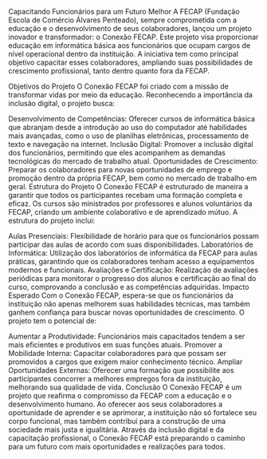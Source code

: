Capacitando Funcionários para um Futuro Melhor
A FECAP (Fundação Escola de Comércio Álvares Penteado), sempre comprometida com a educação e o desenvolvimento de seus colaboradores, lançou um projeto inovador e transformador: o Conexão FECAP. Este projeto visa proporcionar educação em informática básica aos funcionários que ocupam cargos de nível operacional dentro da instituição. A iniciativa tem como principal objetivo capacitar esses colaboradores, ampliando suas possibilidades de crescimento profissional, tanto dentro quanto fora da FECAP.

Objetivos do Projeto
O Conexão FECAP foi criado com a missão de transformar vidas por meio da educação. Reconhecendo a importância da inclusão digital, o projeto busca:

Desenvolvimento de Competências: Oferecer cursos de informática básica que abranjam desde a introdução ao uso do computador até habilidades mais avançadas, como o uso de planilhas eletrônicas, processamento de texto e navegação na internet.
Inclusão Digital: Promover a inclusão digital dos funcionários, permitindo que eles acompanhem as demandas tecnológicas do mercado de trabalho atual.
Oportunidades de Crescimento: Preparar os colaboradores para novas oportunidades de emprego e promoção dentro da própria FECAP, bem como no mercado de trabalho em geral.
Estrutura do Projeto
O Conexão FECAP é estruturado de maneira a garantir que todos os participantes recebam uma formação completa e eficaz. Os cursos são ministrados por professores e alunos voluntários da FECAP, criando um ambiente colaborativo e de aprendizado mútuo. A estrutura do projeto inclui:

Aulas Presenciais: Flexibilidade de horário para que os funcionários possam participar das aulas de acordo com suas disponibilidades.
Laboratórios de Informática: Utilização dos laboratórios de informática da FECAP para aulas práticas, garantindo que os colaboradores tenham acesso a equipamentos modernos e funcionais.
Avaliações e Certificação: Realização de avaliações periódicas para monitorar o progresso dos alunos e certificação ao final do curso, comprovando a conclusão e as competências adquiridas.
Impacto Esperado
Com o Conexão FECAP, espera-se que os funcionários da instituição não apenas melhorem suas habilidades técnicas, mas também ganhem confiança para buscar novas oportunidades de crescimento. O projeto tem o potencial de:

Aumentar a Produtividade: Funcionários mais capacitados tendem a ser mais eficientes e produtivos em suas funções atuais.
Promover a Mobilidade Interna: Capacitar colaboradores para que possam ser promovidos a cargos que exigem maior conhecimento técnico.
Ampliar Oportunidades Externas: Oferecer uma formação que possibilite aos participantes concorrer a melhores empregos fora da instituição, melhorando sua qualidade de vida.
Conclusão
O Conexão FECAP é um projeto que reafirma o compromisso da FECAP com a educação e o desenvolvimento humano. Ao oferecer aos seus colaboradores a oportunidade de aprender e se aprimorar, a instituição não só fortalece seu corpo funcional, mas também contribui para a construção de uma sociedade mais justa e igualitária. Através da inclusão digital e da capacitação profissional, o Conexão FECAP está preparando o caminho para um futuro com mais oportunidades e realizações para todos.
